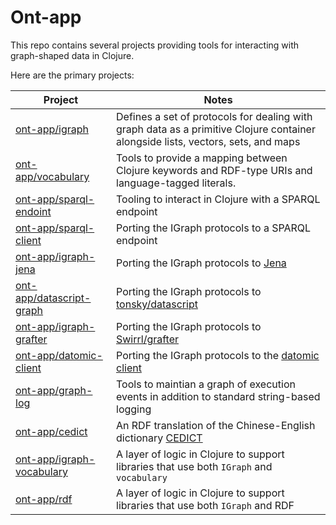 
# Ont-app

This repo contains several projects providing tools for interacting with graph-shaped data in Clojure.

Here are the primary projects:

| Project | Notes |
| --- | --- |
| [ont-app/igraph](https://github.com/ont-app/igraph) <img width=100 comment="dummy for spacing"> | Defines a set of protocols for dealing with graph data as a primitive Clojure container alongside lists, vectors, sets, and maps |
| [ont-app/vocabulary](https://github.com/ont-app/vocabulary) | Tools to provide a mapping between Clojure keywords and RDF-type URIs and language-tagged literals. |
| [ont-app/sparql-endoint](https://github.com/ont-app/sparql-endpoint) | Tooling to interact in Clojure with a SPARQL endpoint |
| [ont-app/sparql-client](https://github.com/ont-app/sparql-client) | Porting the IGraph protocols to a SPARQL endpoint |
| [ont-app/igraph-jena](https://github.com/ont-app/igraph-jena) | Porting the IGraph protocols to [Jena](https://jena.apache.org/) |
| [ont-app/datascript-graph](https://github.com/ont-app/datascript-graph) | Porting the IGraph protocols to [tonsky/datascript](https://github.com/tonsky/datascript) |
| [ont-app/igraph-grafter](https://github.com/ont-app/igraph-grafter) | Porting the IGraph protocols to [Swirrl/grafter](https://github.com/Swirrl/grafter) |
| [ont-app/datomic-client](https://github.com/ont-app/datomic-client) | Porting the IGraph protocols to the [datomic client](https://docs.datomic.com/cloud/client/client-api.html) |
| [ont-app/graph-log](https://github.com/ont-app/graph-log) | Tools to maintian a graph of execution events in addition to standard string-based logging |
| [ont-app/cedict](https://github.com/ont-app/cedict) | An RDF translation of the Chinese-English dictionary [CEDICT](https://www.mdbg.net/chinese/dictionary?page=cedict)|
| [ont-app/igraph-vocabulary](https://github.com/ont-app/igraph-vocabulary) | A layer of logic in Clojure to support libraries that use both `IGraph` and `vocabulary`|
| [ont-app/rdf](https://github.com/ont-app/rdf) | A layer of logic in Clojure to support libraries that use both `IGraph` and RDF|
